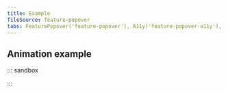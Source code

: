 ```yaml
---
title: Example
fileSource: feature-popover
tabs: FeaturePopover('feature-popover'), A11y('feature-popover-a11y'), API('feature-popover-api'), Example('feature-popover-code'), Changelog('feature-popover-changelog')
---
```


## Animation example

::: sandbox

<script lang="tsx">
import React, { useState } from 'react';
import FeaturePopover from '@semcore/ui/feature-popover';
import Button from '@semcore/ui/button';
import { Text } from '@semcore/ui/typography';
import { Flex, Box } from '@semcore/ui/flex-box';

const Demo = () => {
  const [visible, setVisible] = useState(true);
  const handleVisibleChange = (visible) => () => setVisible(visible);

  return (
    <FeaturePopover visible={visible} onVisibleChange={setVisible} disablePortal>
      <FeaturePopover.Trigger>
        <Button>Open Popover</Button>
        {visible && <FeaturePopover.Spot />}
      </FeaturePopover.Trigger>
      <FeaturePopover.Popper closeIcon wMax={350}>
        <Flex alignItems='start'>
          <Box
            w={40}
            h={40}
            mr={4}
            flex='0 0 auto'
            style={{
              borderRadius: '50%',
              background: 'orange',
            }}
          />
          <div>
            <Text size={300} bold tag='h3' mb={1}>
              Look! We got a new feature!
            </Text>
            <Text mb={4} size={200} tag='p'>
              With this new feature, users can now enjoy improved user experience, or expanded
              capabilities.
            </Text>
            <Button theme='invert' use='primary' onClick={handleVisibleChange(false)}>
              Got it
            </Button>
            <Button theme='muted' use='tertiary' ml={2} onClick={handleVisibleChange(false)}>
              Remind me later
            </Button>
          </div>
        </Flex>
      </FeaturePopover.Popper>
    </FeaturePopover>
  );
};


</script>

:::

